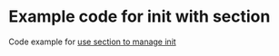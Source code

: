 
# Example code for init with section

Code example for [use section to manage init
](https://hanbo1990.com/2020/10/16/use-section-to-manage-init/)

